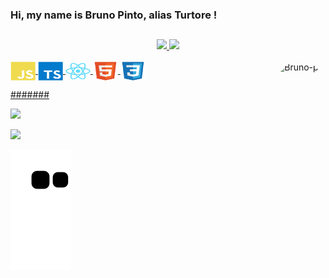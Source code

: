 ### Hi, my name is Bruno Pinto, alias Turtore !
## 
<div align="center">
  <a href="https://github.com/turtore">
  <img height="180em" src="https://github-readme-stats.vercel.app/api?username=turtore&show_icons=true&theme=dark&include_all_commits=true&count_private=true"/>
  <img height="180em" src="https://github-readme-stats.vercel.app/api/top-langs/?username=turtore&layout=compact&langs_count=6&theme=dark"/>
</div>

  <div style="display: inline_block"><br>
  <img align="center" alt="Bruno-Js" height="30" width="40" src="https://raw.githubusercontent.com/devicons/devicon/master/icons/javascript/javascript-plain.svg">
  <img align="center" alt="Bruno-Ts" height="30" width="40" src="https://raw.githubusercontent.com/devicons/devicon/master/icons/typescript/typescript-plain.svg">
  <img align="center" alt="Bruno-React" height="30" width="40" src="https://raw.githubusercontent.com/devicons/devicon/master/icons/react/react-original.svg">
  <img align="center" alt="Bruno-HTML" height="30" width="40" src="https://raw.githubusercontent.com/devicons/devicon/master/icons/html5/html5-original.svg">
  <img align="center" alt="Bruno-CSS" height="30" width="40" src="https://raw.githubusercontent.com/devicons/devicon/master/icons/css3/css3-original.svg">
  <!-- <img align="center" alt="Bruno-Python" height="30" width="40" src="https://raw.githubusercontent.com/devicons/devicon/master/icons/python/python-original.svg">
  <img align="center" alt="Bruno-Csharp" height="30" width="40" src="https://raw.githubusercontent.com/devicons/devicon/master/icons/csharp/csharp-original.svg">-->
  <img align="right" alt="Bruno-pic" height="150" style="border-radius:100px;" src="https://64.media.tumblr.com/03576acce5f7141c6ae0db32a0282c8f/tumblr_pghnkkxRVP1u696kho2_r1_500.gifv?width=676&height=676">
</div>
  
  #######
 
<div> 
  <!-- 
redes sociais e contato
-->
  <a href = "mailto:brunosap@gmail.com"><img src="https://img.shields.io/badge/-Gmail-%23333?style=for-the-badge&logo=gmail&logoColor=red" target="_blank"></a>

  <a href="https://www.linkedin.com/in/turtore/" target="_blank"><img src="https://img.shields.io/badge/-LinkedIn-%230077B5?style=for-the-badge&logo=linkedin&logoColor=blue" target="_blank"></a> 
 
  ![Snake animation](https://github.com/rafaballerini/rafaballerini/blob/output/github-contribution-grid-snake.svg)
 
</div>
<!--
**turtore/turtore** is a ✨ _special_ ✨ repository because its `README.md` (this file) appears on your GitHub profile.

Here are some ideas to get you started:

- 🔭 I’m currently working on ...
- 🌱 I’m currently learning ...
- 👯 I’m looking to collaborate on ...
- 🤔 I’m looking for help with ...
- 💬 Ask me about ...
- 📫 How to reach me: ...
- 😄 Pronouns: ...
- ⚡ Fun fact: ...
-->
